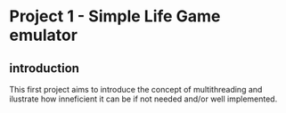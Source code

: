 # Project 1 - Simple Life Game emulator

## introduction
This first project aims to introduce the concept of multithreading and ilustrate how inneficient it can be if not needed and/or well implemented.